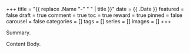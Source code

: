 +++
title = "{{ replace .Name "-" " " | title }}"
date = {{ .Date }}
featured = false
draft = true
comment = true
toc = true
reward = true
pinned = false
carousel = false
categories = []
tags = []
series = []
images = []
+++

Summary.

<!--more-->

Content Body.
